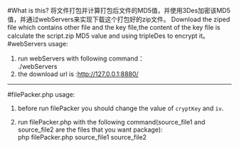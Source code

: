 #What is this?
将文件打包并计算打包后文件的MD5值，并使用3Des加密该MD5值，并通过webServers来实现下载这个打包好的zip文件。
Download the ziped file which contains other file and the key file,the content of the key file is calculate the script.zip MD5 value and using tripleDes to encrypt it。
#webServers usage:
1. run webServers with following command：       
    ./webServers
2. the download url is :http://127.0.0.1:8880/
---

#filePacker.php usage:
1. before run filePacker you should change the value of `cryptKey` and `iv`.

2. run filePacker.php with the following command(source_file1 and source_file2 are the files that you want package):        
        php filePacker.php source_file1 source_file2
